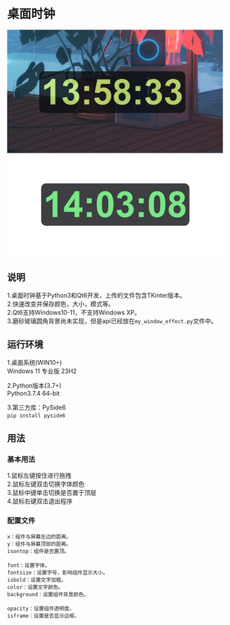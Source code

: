 # 桌面时钟

![image](show01.png)  
![image](show02.png)  

## 说明

1.桌面时钟基于Python3和Qt6开发，上传的文件包含TKinter版本。  
2.快速改变并保存颜色，大小，模式等。  
2.Qt6支持Windows10-11，不支持Windows XP。  
3.磨砂玻璃圆角背景尚未实现，但是api已经放在`my_window_effect.py`文件中。  

## 运行环境

1.桌面系统(WIN10+)  
Windows 11 专业版 23H2  

2.Python版本(3.7+)  
Python3.7.4 64-bit  

3.第三方库：PySide6  
``pip install pyside6``

## 用法

### 基本用法

1.鼠标左键按住进行拖拽  
2.鼠标左键双击切换字体颜色  
3.鼠标中键单击切换是否置于顶层  
4.鼠标右键双击退出程序  

### 配置文件
```
x：组件与屏幕左边的距离。  
y：组件与屏幕顶部的距离。  
isontop：组件是否置顶。  

font：设置字体。  
fontsize：设置字号，影响组件显示大小。  
isbold：设置文字加粗。  
color：设置文字颜色。  
background：设置组件背景颜色。  

opacity：设置组件透明度。  
isframe：设置是否显示边框。  
```
